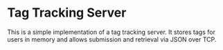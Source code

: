 # Tag Tracking Server

This is a simple implementation of a tag tracking server. It stores tags for 
users in memory and allows submission and retrieval via JSON over TCP.